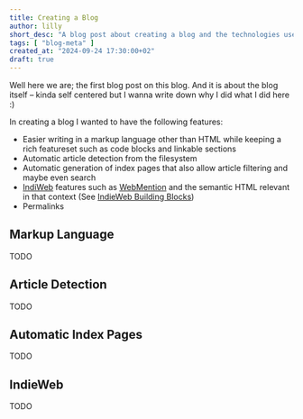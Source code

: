 ```yaml
---
title: Creating a Blog
author: lilly
short_desc: "A blog post about creating a blog and the technologies used therein"
tags: [ "blog-meta" ]
created_at: "2024-09-24 17:30:00+02"
draft: true
---
```


Well here we are; the first blog post on this blog.
And it is about the blog itself – kinda self centered but I wanna write down why I did what I did here :)

In creating a blog I wanted to have the following features:

- Easier writing in a markup language other than HTML while keeping a rich featureset such as code blocks and linkable sections
- Automatic article detection from the filesystem
- Automatic generation of index pages that also allow article filtering and maybe even search
- [IndiWeb](https://indieweb.org/) features such as [WebMention](https://indieweb.org/Webmention) and the semantic HTML relevant in that context (See [IndieWeb Building Blocks](https://indieweb.org/Category:building-blocks))
- Permalinks


## Markup Language

TODO

## Article Detection

TODO

## Automatic Index Pages

TODO

## IndieWeb

TODO
